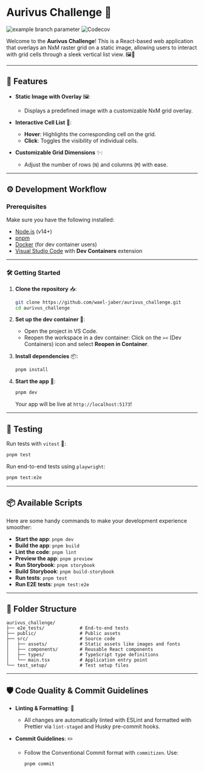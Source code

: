 # Aurivus Challenge 🚀

![example branch parameter](https://github.com/wael-jaber/aurivus_challenge/actions/workflows/ci.yml/badge.svg?branch=main)
![Codecov](https://codecov.io/gh/wael-jaber/aurivus_challenge/branch/main/graph/badge.svg)

Welcome to the **Aurivus Challenge**! This is a React-based web application that overlays an NxM raster grid on a static image, allowing users to interact with grid cells through a sleek vertical list view. 🖼️📐

---

## 🌟 Features

- **Static Image with Overlay** 🖼️:
  - Displays a predefined image with a customizable NxM grid overlay.
- **Interactive Cell List** 🎯:

  - **Hover**: Highlights the corresponding cell on the grid.
  - **Click**: Toggles the visibility of individual cells.

- **Customizable Grid Dimensions** ✨:
  - Adjust the number of rows (`N`) and columns (`M`) with ease.

---

## ⚙️ Development Workflow

### Prerequisites

Make sure you have the following installed:

- [Node.js](https://nodejs.org/) (v14+)
- [pnpm](https://pnpm.io/)
- [Docker](https://www.docker.com/) (for dev container users)
- [Visual Studio Code](https://code.visualstudio.com/) with **Dev Containers** extension

---

### 🛠️ Getting Started

1. **Clone the repository** 📥:

   ```bash
   git clone https://github.com/wael-jaber/aurivus_challenge.git
   cd aurivus_challenge
   ```

2. **Set up the dev container** 🐳:

   - Open the project in VS Code.
   - Reopen the workspace in a dev container: Click on the `><` (Dev Containers) icon and select **Reopen in Container**.

3. **Install dependencies** 📦:

   ```bash
   pnpm install
   ```

4. **Start the app** 🚀:

   ```bash
   pnpm dev
   ```

   Your app will be live at `http://localhost:5173`!

---

## 🧪 Testing

Run tests with `vitest` 🧪:

```bash
pnpm test
```

Run end-to-end tests using `playwright`:

```bash
pnpm test:e2e
```

---

## 📦 Available Scripts

Here are some handy commands to make your development experience smoother:

- **Start the app**: `pnpm dev`
- **Build the app**: `pnpm build`
- **Lint the code**: `pnpm lint`
- **Preview the app**: `pnpm preview`
- **Run Storybook**: `pnpm storybook`
- **Build Storybook**: `pnpm build-storybook`
- **Run tests**: `pnpm test`
- **Run E2E tests**: `pnpm test:e2e`

---

## 📂 Folder Structure

```plaintext
aurivus_challenge/
├── e2e_tests/             # End-to-end tests
├── public/                # Public assets
├── src/                   # Source code
│   ├── assets/            # Static assets like images and fonts
│   ├── components/        # Reusable React components
│   ├── types/             # TypeScript type definitions
│   └── main.tsx           # Application entry point
└── test_setup/            # Test setup files

```

---

## 🛡️ Code Quality & Commit Guidelines

- **Linting & Formatting**: 🧹

  - All changes are automatically linted with ESLint and formatted with Prettier via `lint-staged` and Husky pre-commit hooks.

- **Commit Guidelines**: ✏️
  - Follow the Conventional Commit format with `commitizen`. Use:
    ```bash
    pnpm commit
    ```
